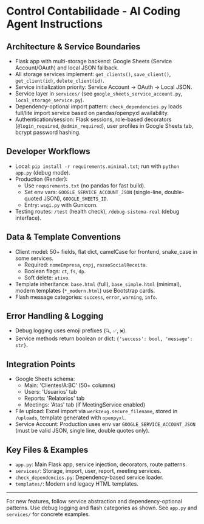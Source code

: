 # Control Contabilidade - AI Coding Agent Instructions

## Architecture & Service Boundaries
- Flask app with multi-storage backend: Google Sheets (Service Account/OAuth) and local JSON fallback.
- All storage services implement: `get_clients()`, `save_client()`, `get_client(id)`, `delete_client(id)`.
- Service initialization priority: Service Account → OAuth → Local JSON.
- Service layer in `services/` (see `google_sheets_service_account.py`, `local_storage_service.py`).
- Dependency-optional import pattern: `check_dependencies.py` loads full/lite import service based on pandas/openpyxl availability.
- Authentication/session: Flask sessions, role-based decorators (`@login_required`, `@admin_required`), user profiles in Google Sheets tab, bcrypt password hashing.

## Developer Workflows
- Local: `pip install -r requirements.minimal.txt`; run with `python app.py` (debug mode).
- Production (Render):
  - Use `requirements.txt` (no pandas for fast build).
  - Set env vars: `GOOGLE_SERVICE_ACCOUNT_JSON` (single-line, double-quoted JSON), `GOOGLE_SHEETS_ID`.
  - Entry: `wsgi.py` with Gunicorn.
- Testing routes: `/test` (health check), `/debug-sistema-real` (debug interface).

## Data & Template Conventions
- Client model: 50+ fields, flat dict, camelCase for frontend, snake_case in some services.
  - Required: `nomeEmpresa`, `cnpj`, `razaoSocialReceita`.
  - Boolean flags: `ct`, `fs`, `dp`.
  - Soft delete: `ativo`.
- Template inheritance: `base.html` (full), `base_simple.html` (minimal), modern templates (`*_modern.html`) use Bootstrap cards.
- Flash message categories: `success`, `error`, `warning`, `info`.

## Error Handling & Logging
- Debug logging uses emoji prefixes (`🔍`, `✅`, `❌`).
- Service methods return boolean or dict: `{'success': bool, 'message': str}`.

## Integration Points
- Google Sheets schema:
  - Main: 'Clientes!A:BC' (50+ columns)
  - Users: 'Usuarios' tab
  - Reports: 'Relatorios' tab
  - Meetings: 'Atas' tab (if MeetingService enabled)
- File upload: Excel import via `werkzeug.secure_filename`, stored in `/uploads`, template generated with `openpyxl`.
- Service Account: Production uses env var `GOOGLE_SERVICE_ACCOUNT_JSON` (must be valid JSON, single line, double quotes only).

## Key Files & Examples
- `app.py`: Main Flask app, service injection, decorators, route patterns.
- `services/`: Storage, import, user, report, meeting services.
- `check_dependencies.py`: Dependency-based service loader.
- `templates/`: Modern and legacy HTML templates.

---
For new features, follow service abstraction and dependency-optional patterns. Use debug logging and flash categories as shown. See `app.py` and `services/` for concrete examples.
